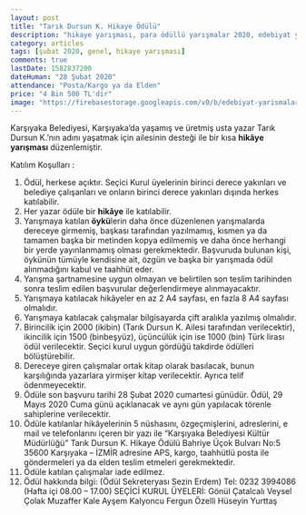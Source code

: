 ```yaml
---
layout: post
title: "Tarık Dursun K. Hikaye Ödülü"
description: "hikaye yarışması, para ödüllü yarışmalar 2020, edebiyat yarışmaları 2020, güncel hikaye yarışmaları 2020, öykü yarışması 2020"
category: articles
tags: [şubat 2020, genel, hikaye yarışması]
comments: true
lastDate: 1582837200
dateHuman: "28 Şubat 2020"
attendance: "Posta/Kargo ya da Elden"
price: "4 Bin 500 TL'dir"
image: "https://firebasestorage.googleapis.com/v0/b/edebiyat-yarismalari.appspot.com/o/homeros-edebiyat-odulleri-siir-inceleme.png?alt=media&token=57745338-66de-4c00-b74b-2a448816b14e"
---
```


Karşıyaka Belediyesi, Karşıyaka’da yaşamış ve üretmiş usta yazar Tarık Dursun K.’nın adını yaşatmak için ailesinin desteği ile bir kısa **hikâye yarışması** düzenlemiştir.

Katılım Koşulları :
1. Ödül, herkese açıktır. Seçici Kurul üyelerinin birinci derece yakınları ve belediye
çalışanları ve onların birinci derece yakınları dışında herkes katılabilir.
2. Her yazar ödüle bir **hikâye** ile katılabilir.
3. Yarışmaya katılan **öykü**lerin daha önce düzenlenen yarışmalarda dereceye girmemiş,
başkası tarafından yazılmamış, kısmen ya da tamamen başka bir metinden kopya edilmemiş
ve daha önce herhangi bir yerde yayınlanmamış olması gerekmektedir. Başvuruda bulunan
kişi, öykünün tümüyle kendisine ait, özgün ve başka bir yarışmada ödül alınmadığını kabul ve taahhüt eder.
4. Yarışma şartnamesine uygun olmayan ve belirtilen son teslim tarihinden sonra teslim edilen başvurular değerlendirmeye alınmayacaktır.
5. Yarışmaya katılacak hikâyeler en az 2 A4 sayfası, en fazla 8 A4 sayfası olmalıdır.
6. Yarışmaya katılacak çalışmalar bilgisayarda çift aralıkla yazılmış olmalıdır.
7. Birincilik için 2000 (ikibin) (Tarık Dursun K. Ailesi tarafından verilecektir), ikincilik için 1500 (binbeşyüz), üçüncülük için ise 1000 (bin) Türk lirası ödül verilecektir. Seçici kurul uygun gördüğü takdirde ödülleri bölüştürebilir.
8. Dereceye giren çalışmalar ortak kitap olarak basılacak, bunun karşılığında yazarlara
yirmişer kitap verilecektir. Ayrıca telif ödenmeyecektir.
9. Ödüle son başvuru tarihi 28 Şubat 2020 cumartesi günüdür. Ödül, 29 Mayıs 2020 Cuma
günü açıklanacak ve aynı gün yapılacak törenle sahiplerine verilecektir.
10. Ödüle katılanlar hikâyelerinin 5 nüshasını, özgeçmişlerini, adreslerini, e mail ve
telefonlarını içeren bir yazı ile
“Karşıyaka Belediyesi Kültür Müdürlüğü”
Tarık Dursun K. Hikaye Ödülü
Bahriye Üçok Bulvarı No:5
35600 Karşıyaka – İZMİR adresine APS, kargo, taahhütlü posta ile göndermeleri ya da elden teslim etmeleri gerekmektedir.
11. Ödüle katılan çalışmalar iade edilmez.
12. Ödül hakkında bilgi:
(Ödül Sekreteryası Sezin Erdem) Tel: 0232 3994086 (Hafta içi 08.00 – 17.00)
SEÇİCİ KURUL ÜYELERİ:
Gönül Çatalcalı
Veysel Çolak
Muzaffer Kale
Ayşem Kalyoncu
Fergun Özelli
Hüseyin Yurttaş